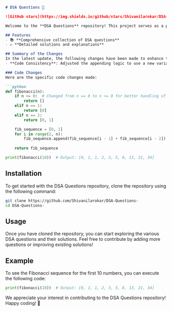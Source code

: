 ```markdown
# DSA Questions 🚀

![GitHub stars](https://img.shields.io/github/stars/Shivanilarokar/DSA-Questions-?style=social) ![Forks](https://img.shields.io/github/forks/Shivanilarokar/DSA-Questions-?style=social)

Welcome to the **DSA Questions** repository! This project serves as a platform for developers and learners to practice and enhance their skills in Data Structures and Algorithms (DSA). This repository is designed to help you improve your understanding of various data structures and algorithms through a collection of questions and solutions.

## Features
- 📚 **Comprehensive collection of DSA questions**
- ✍️ **Detailed solutions and explanations**

## Summary of the Changes
In the latest update, the following changes have been made to enhance the clarity and maintainability of the code:
- **Code Consistency**: Adjusted the appending logic to use a new variable name, improving clarity and maintainability.

### Code Changes
Here are the specific code changes made:

```python
def fibonacci(n):
    if n <= 0:  # Changed from n == 0 to n <= 0 for better handling of input
        return []
    elif n == 1:
        return [0]
    elif n == 2:
        return [0, 1]

    fib_sequence = [0, 1]
    for i in range(2, n):
        fib_sequence.append(fib_sequence[i - 1] + fib_sequence[i - 2])
        
    return fib_sequence

print(fibonacci(10))  # Output: [0, 1, 1, 2, 3, 5, 8, 13, 21, 34]
```

## Installation
To get started with the DSA Questions repository, clone the repository using the following command:

```bash
git clone https://github.com/Shivanilarokar/DSA-Questions-
cd DSA-Questions-
```

## Usage
Once you have cloned the repository, you can start exploring the various DSA questions and their solutions. Feel free to contribute by adding more questions or improving existing solutions!

## Example
To see the Fibonacci sequence for the first 10 numbers, you can execute the following code:

```python
print(fibonacci(10))  # Output: [0, 1, 1, 2, 3, 5, 8, 13, 21, 34]
```

We appreciate your interest in contributing to the DSA Questions repository! Happy coding! 🎉
```